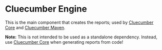 # Cluecumber Engine

This is the main component that creates the reports; used by [Cluecumber Core](../core) and [Cluecumber Maven](../maven).

__Note:__ This is not intended to be used as a standalone dependency. Instead, use [Cluecumber Core](../core) when generating reports
from code!